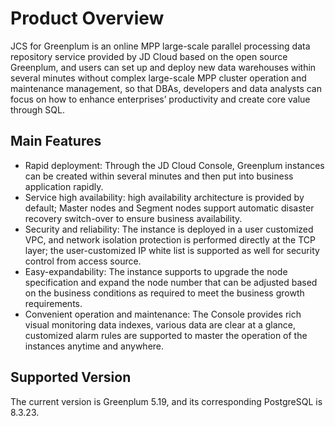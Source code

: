 # Product Overview

JCS for Greenplum is an online MPP large-scale parallel processing data repository service provided by JD Cloud based on the open source Greenplum, and users can set up and deploy new data warehouses within several minutes without complex large-scale MPP cluster operation and maintenance management, so that DBAs, developers and data analysts can focus on how to enhance enterprises’ productivity and create core value through SQL.

## Main Features

- Rapid deployment: Through the JD Cloud Console, Greenplum instances can be created within several minutes and then put into business application rapidly.
- Service high availability: high availability architecture is provided by default; Master nodes and Segment nodes support automatic disaster recovery switch-over to ensure business availability.
- Security and reliability: The instance is deployed in a user customized VPC, and network isolation protection is performed directly at the TCP layer; the user-customized IP white list is supported as well for security control from access source.
- Easy-expandability: The instance supports to upgrade the node specification and expand the node number that can be adjusted based on the business conditions as required to meet the business growth requirements.
- Convenient operation and maintenance: The Console provides rich visual monitoring data indexes, various data are clear at a glance, customized alarm rules are supported to master the operation of the instances anytime and anywhere.

## Supported Version

The current version is Greenplum 5.19, and its corresponding PostgreSQL is 8.3.23.
